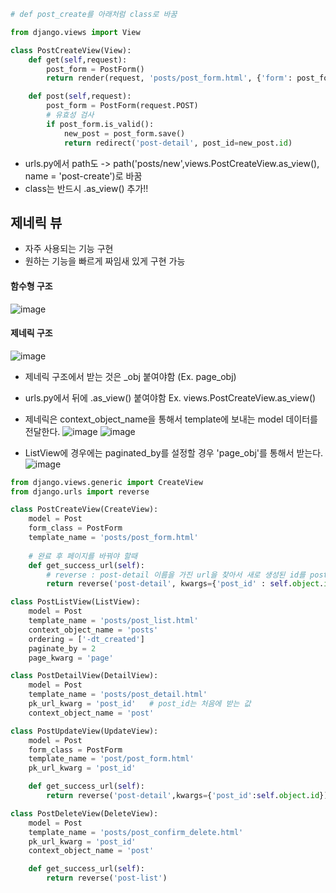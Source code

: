```python
# def post_create를 아래처럼 class로 바꿈

from django.views import View

class PostCreateView(View):
    def get(self,request):
        post_form = PostForm()
        return render(request, 'posts/post_form.html', {'form': post_form})

    def post(self,request):
        post_form = PostForm(request.POST)
        # 유효성 검사
        if post_form.is_valid():
            new_post = post_form.save()
            return redirect('post-detail', post_id=new_post.id)
```
* urls.py에서 path도 -> path('posts/new',views.PostCreateView.as_view(), name = 'post-create')로 바꿈
* class는 반드시 .as_view() 추가!!


## 제네릭 뷰
* 자주 사용되는 기능 구현
* 원하는 기능을 빠르게 짜임새 있게 구현 가능

#### 함수형 구조
![image](https://user-images.githubusercontent.com/63588046/181185448-02c96eea-43a4-40ad-9110-77c022cf5fba.png)

#### 제네릭 구조
![image](https://user-images.githubusercontent.com/63588046/181185523-5651b61d-a1c4-469d-831f-e3254c7ca455.png)
* 제네릭 구조에서 받는 것은 _obj 붙여야함 (Ex. page_obj)
* urls.py에서 뒤에 .as_view() 붙여야함 Ex. views.PostCreateView.as_view()

* 제네릭은 context_object_name을 통해서 template에 보내는 model 데이터를 전달한다.
![image](https://user-images.githubusercontent.com/63588046/181250020-c81e4cea-fa8f-4bb3-b78a-bde32a3eba6b.png)
![image](https://user-images.githubusercontent.com/63588046/181250495-4573021d-1858-4af9-bb8a-648e7abc09ff.png)

* ListView에 경우에는 paginated_by를 설정할 경우 'page_obj'를 통해서 받는다.
![image](https://user-images.githubusercontent.com/63588046/181251234-3b165f4b-587e-4549-9806-e7f210d784be.png)


```python
from django.views.generic import CreateView
from django.urls import reverse

class PostCreateView(CreateView):
    model = Post
    form_class = PostForm
    template_name = 'posts/post_form.html'
    
    # 완료 후 페이지를 바꿔야 할때
    def get_success_url(self):
        # reverse : post-detail 이름을 가진 url을 찾아서 새로 생성된 id를 post id로 둔다.
        return reverse('post-detail', kwargs={'post_id' : self.object.id})
```

```python
class PostListView(ListView):
    model = Post
    template_name = 'posts/post_list.html'
    context_object_name = 'posts'
    ordering = ['-dt_created']
    paginate_by = 2
    page_kwarg = 'page'
```

```python
class PostDetailView(DetailView):
    model = Post
    template_name = 'posts/post_detail.html'
    pk_url_kwarg = 'post_id'   # post_id는 처음에 받는 값
    context_object_name = 'post'
```

```python
class PostUpdateView(UpdateView):
    model = Post
    form_class = PostForm
    template_name = 'post/post_form.html'
    pk_url_kwarg = 'post_id'

    def get_success_url(self):
        return reverse('post-detail',kwargs={'post_id':self.object.id})
```

```python
class PostDeleteView(DeleteView):
    model = Post
    template_name = 'posts/post_confirm_delete.html'
    pk_url_kwarg = 'post_id'
    context_object_name = 'post'

    def get_success_url(self):
        return reverse('post-list')
```
